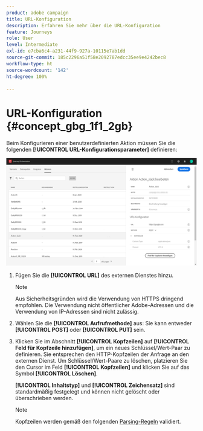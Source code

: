 ```yaml
---
product: adobe campaign
title: URL-Konfiguration
description: Erfahren Sie mehr über die URL-Konfiguration
feature: Journeys
role: User
level: Intermediate
exl-id: e7cba6c4-a231-44f9-927a-10115e7ab1dd
source-git-commit: 185c2296a51f58e2092787edcc35ee9e4242bec8
workflow-type: ht
source-wordcount: '142'
ht-degree: 100%

---
```


# URL-Konfiguration {#concept_gbg_1f1_2gb}

Beim Konfigurieren einer benutzerdefinierten Aktion müssen Sie die folgenden **[!UICONTROL URL-Konfigurationsparameter]** definieren:

![](../assets/journeyurlconfiguration.png)

1. Fügen Sie die **[!UICONTROL URL]** des externen Dienstes hinzu.

   >[!NOTE]
   >
   >Aus Sicherheitsgründen wird die Verwendung von HTTPS dringend empfohlen. Die Verwendung nicht öffentlicher Adobe-Adressen und die Verwendung von IP-Adressen sind nicht zulässig.

1. Wählen Sie die **[!UICONTROL Aufrufmethode]** aus: Sie kann entweder **[!UICONTROL POST]** oder **[!UICONTROL PUT]** sein.
1. Klicken Sie im Abschnitt **[!UICONTROL Kopfzeilen]** auf **[!UICONTROL Feld für Kopfzeile hinzufügen]**, um ein neues Schlüssel/Wert-Paar zu definieren. Sie entsprechen den HTTP-Kopfzeilen der Anfrage an den externen Dienst. Um Schlüssel/Wert-Paare zu löschen, platzieren Sie den Cursor im Feld **[!UICONTROL Kopfzeilen]** und klicken Sie auf das Symbol **[!UICONTROL Löschen]**.

   **[!UICONTROL Inhaltstyp]** und **[!UICONTROL Zeichensatz]** sind standardmäßig festgelegt und können nicht gelöscht oder überschrieben werden.

   >[!NOTE]
   >
   >Kopfzeilen werden gemäß den folgenden [Parsing-Regeln](https://tools.ietf.org/html/rfc7230#section-3.2.4) validiert.
